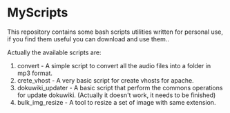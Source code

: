 MyScripts
=========

This repository contains some bash scripts utilities written for personal use, if you find them useful you can download and use them..

Actually the available scripts are: 
1. convert - A simple script to convert all the audio files into a folder in mp3 format.
2. crete_vhost - A very basic script for create vhosts for apache. 
3. dokuwiki_updater - A basic script that perform the commons operations for update dokuwiki. (Actually it doesn't work, it needs to be finished)
4. bulk_img_resize - A tool to resize a set of image with same extension.
